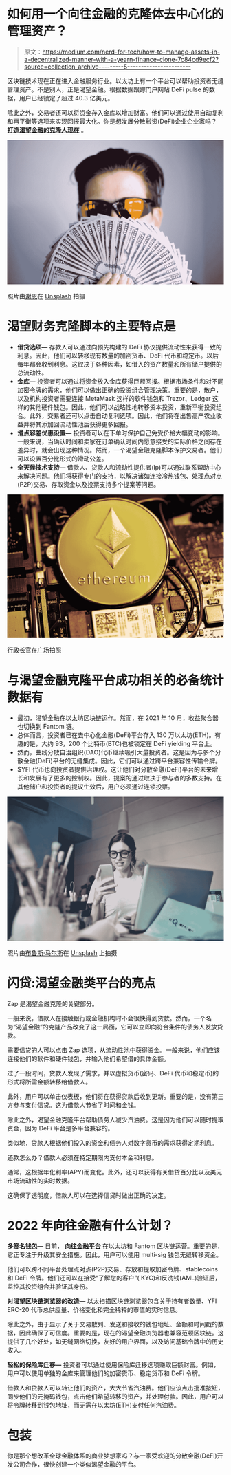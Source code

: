# 如何用一个向往金融的克隆体去中心化的管理资产？

> 原文：<https://medium.com/nerd-for-tech/how-to-manage-assets-in-a-decentralized-manner-with-a-yearn-finance-clone-7c84cd9ecf2?source=collection_archive---------5----------------------->

区块链技术现在正在进入金融服务行业。以太坊上有一个平台可以帮助投资者无缝管理资产。不是别人，正是渴望金融。根据数据跟踪门户网站 DeFi pulse 的数据，用户已经锁定了超过 40.3 亿美元。

除此之外，交易者还可以将资金存入金库以增加财富。他们可以通过使用自动复利和再平衡等选项来实现回报最大化。你是想发展分散融资(DeFi)企业企业家吗？ [**打造渴望金融的克隆人现在**](https://www.appdupe.com/yearn-finance-clone) 。

![](img/3a8f18c49d6ce2280065e0a82fde96d6.png)

照片由[谢恩](https://unsplash.com/@theyshane?utm_source=medium&utm_medium=referral)在 [Unsplash](https://unsplash.com?utm_source=medium&utm_medium=referral) 拍摄

# **渴望财务克隆脚本的主要特点是**

*   **借贷选项—** 存款人可以通过向预先构建的 DeFi 协议提供流动性来获得一致的利息。因此，他们可以转移现有数量的加密货币、DeFi 代币和稳定币。以后每年都会收到利息。这取决于各种因素，如借入的资产数量和所有储户提供的总流动性。
*   **金库—** 投资者可以通过将资金放入金库获得巨额回报。根据市场条件和对不同加密令牌的需求，他们可以做出正确的投资组合管理决策。重要的是，散户，以及机构投资者需要连接 MetaMask 这样的软件钱包和 Trezor、Ledger 这样的其他硬件钱包。因此，他们可以战略性地转移资本投资，重新平衡投资组合。此外，交易者还可以点击自动复利选项。因此，他们将在出售高产农业收益并将其添加回流动性池后获得更多回报。
*   **滑点容差优惠设置—** 投资者可以在下单时保护自己免受价格大幅变动的影响。一般来说，当确认时间和卖家在订单确认时间内愿意接受的实际价格之间存在差异时，就会出现这种情况。然而，一个渴望金融克隆脚本保护交易者。他们可以设置百分比形式的滑动公差。
*   **全天候技术支持—** 借款人、贷款人和流动性提供者(lp)可以通过联系帮助中心来解决问题。他们将获得专门的支持，以解决诸如连接冷热钱包、处理点对点(P2P)交易、存取资金以及投票支持多个提案等问题。

![](img/14e0b02d2aa3a37823b9038ea2d0f8e1.png)

[行政长官](https://unsplash.com/@executium?utm_source=medium&utm_medium=referral)在[广场](https://unsplash.com?utm_source=medium&utm_medium=referral)拍照

# **与渴望金融克隆平台成功相关的必备统计数据有**

*   最初，渴望金融在以太坊区块链运作。然而，在 2021 年 10 月，收益聚合器也切换到 Fantom 链。
*   总体而言，投资者已在去中心化金融(DeFi)平台存入 130 万以太坊(ETH)。有趣的是，大约 93，200 个比特币(BTC)也被锁定在 DeFi yielding 平台上。
*   然而，曲线分散自治组织(DAO)代币继续吸引大量投资者。这是因为与多个分散金融(DeFi)平台的无缝集成。因此，它们可以通过跨平台兼容性传输令牌。
*   $YFI 代币也向投资者提供治理权。这让他们对分散金融(DeFi)平台的未来增长和发展有了更多的控制权。因此，提案的通过取决于参与者的多数支持。在其他储户和投资者的提议生效后，用户必须通过连锁投票。

![](img/5fb3c579b6f33b2efaaa1e48aebfc088.png)

照片由[布鲁斯·马尔斯](https://unsplash.com/@brucemars?utm_source=medium&utm_medium=referral)在 [Unsplash](https://unsplash.com?utm_source=medium&utm_medium=referral) 上拍摄

# **闪贷:渴望金融类平台的亮点**

Zap 是渴望金融克隆的关键部分。

一般来说，借款人在接触银行或金融机构时不会很快得到贷款。然而，一个名为“渴望金融”的克隆产品改变了这一局面，它可以立即向符合条件的债务人发放贷款。

需要信贷的人可以点击 Zap 选项，从流动性池中获得资金。一般来说，他们应该连接他们的软件和硬件钱包，并输入他们希望借的具体金额。

过了一段时间，贷款人发现了需求，并以虚拟货币(密码、DeFi 代币和稳定币)的形式将所需金额转移给借款人。

此外，用户可以单击仪表板，他们将在获得贷款后收到更新。重要的是，没有第三方参与支付信贷。这为借款人节省了时间和金钱。

除此之外，渴望金融克隆平台帮助债务人减少汽油费。这是因为他们可以随时提取资金，因为 DeFi 平台是多平台兼容的。

类似地，贷款人根据他们投入的资金和债务人对数字货币的需求获得定期利息。

还款怎么办？借款人必须在特定期限内支付本金和利息。

通常，这根据年化利率(APY)而变化。此外，还可以获得有关借贷百分比以及美元市场流动性的实时数据。

这确保了透明度，借款人可以在选择信贷时做出正确的决定。

# **2022 年向往金融有什么计划？**

**多签名钱包—** 目前， [**向往金融平台**](https://www.appdupe.com/yearn-finance-clone) 在以太坊和 Fantom 区块链运营。重要的是，它正专注于升级其安全措施。因此，用户可以使用 multi-sig 钱包无缝转移资金。

他们可以跨不同平台处理点对点(P2P)交易、存放和提取加密令牌、stablecoins 和 DeFi 令牌。他们还可以在接受“了解您的客户”( KYC)和反洗钱(AML)验证后，监控其投资组合并验证其身份。

**对渴望区块链浏览器的改造—** 以太扫描区块链浏览器包含关于持有者数量、YFI ERC-20 代币总供应量、价格变化和完全稀释的市值的实时信息。

除此之外，由于显示了关于交易散列、发送和接收的钱包地址、金额和时间戳的数据，因此确保了可信度。重要的是，现在的渴望金融浏览器也兼容范顿区块链。这提供了几个好处，如无缝网络切换，友好的用户界面，以及访问基础令牌中的历史收入。

**轻松的保险库迁移—** 投资者可以通过使用保险库迁移选项赚取巨额财富。例如，用户可以使用单独的金库来管理他们的加密货币、稳定货币和 DeFi 令牌。

借款人和贷款人可以转让他们的资产，大大节省汽油费。他们应该点击批准按钮，同步他们的元掩码钱包，点击他们希望转移的资产，并处理付款。因此，用户可以将令牌转移到钱包地址，而无需在以太坊(ETH)支付任何汽油费。

# **包装**

你是那个想改革全球金融体系的商业梦想家吗？与一家受欢迎的分散金融(DeFi)开发公司合作，很快创建一个类似渴望金融的平台。